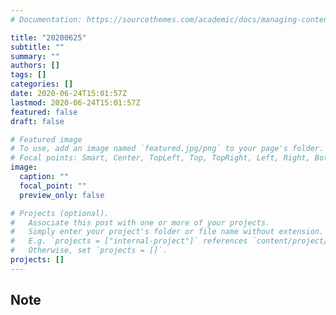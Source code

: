 ```yaml
---
# Documentation: https://sourcethemes.com/academic/docs/managing-content/

title: "20200625"
subtitle: ""
summary: ""
authors: []
tags: []
categories: []
date: 2020-06-24T15:01:57Z
lastmod: 2020-06-24T15:01:57Z
featured: false
draft: false

# Featured image
# To use, add an image named `featured.jpg/png` to your page's folder.
# Focal points: Smart, Center, TopLeft, Top, TopRight, Left, Right, BottomLeft, Bottom, BottomRight.
image:
  caption: ""
  focal_point: ""
  preview_only: false

# Projects (optional).
#   Associate this post with one or more of your projects.
#   Simply enter your project's folder or file name without extension.
#   E.g. `projects = ["internal-project"]` references `content/project/deep-learning/index.md`.
#   Otherwise, set `projects = []`.
projects: []
---
```


## Note

